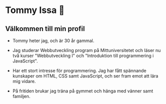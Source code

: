 # Tommy Issa 👋

## Välkommen till min profil

- Tommy heter jag, och är 30 år gammal. 

- Jag studerar Webbutveckling program på Mittuniversitetet och läser nu två kurser "Webbutveckling I" och "Introduktion till programmering i JavaScript".

- Har ett stort intresse för programmering. Jag har fått spännande kunskaper om HTML, CSS samt JavaScript, och ser fram emot att lära mig vidare.
   
- På fritiden brukar jag träna på gymmet och hänga med vänner samt familjen.
